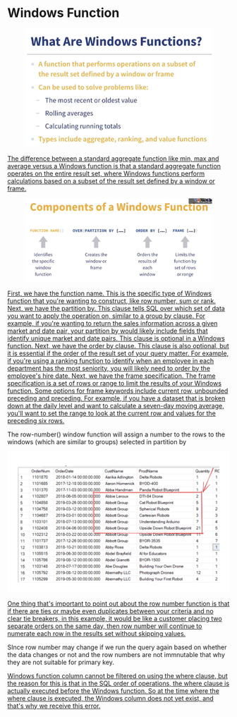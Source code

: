 # Windows Function

<figure><img src="../.gitbook/assets/image (58).png" alt=""><figcaption></figcaption></figure>

[The difference between a standard aggregate function ](https://www.linkedin.com/learning/top-five-things-to-know-in-advanced-sql/introduction-to-window-functions?autoSkip=true\&contextUrn=urn%3Ali%3AlyndaLearningPath%3A5ee163f0498efe0ef0dfd87c\&resume=false)[like min, max and average versus a Windows function ](https://www.linkedin.com/learning/top-five-things-to-know-in-advanced-sql/introduction-to-window-functions?autoSkip=true\&contextUrn=urn%3Ali%3AlyndaLearningPath%3A5ee163f0498efe0ef0dfd87c\&resume=false)[is that a standard aggregate function operates ](https://www.linkedin.com/learning/top-five-things-to-know-in-advanced-sql/introduction-to-window-functions?autoSkip=true\&contextUrn=urn%3Ali%3AlyndaLearningPath%3A5ee163f0498efe0ef0dfd87c\&resume=false)[on the entire result set, ](https://www.linkedin.com/learning/top-five-things-to-know-in-advanced-sql/introduction-to-window-functions?autoSkip=true\&contextUrn=urn%3Ali%3AlyndaLearningPath%3A5ee163f0498efe0ef0dfd87c\&resume=false)[where Windows functions perform calculations ](https://www.linkedin.com/learning/top-five-things-to-know-in-advanced-sql/introduction-to-window-functions?autoSkip=true\&contextUrn=urn%3Ali%3AlyndaLearningPath%3A5ee163f0498efe0ef0dfd87c\&resume=false)[based on a subset of the result set ](https://www.linkedin.com/learning/top-five-things-to-know-in-advanced-sql/introduction-to-window-functions?autoSkip=true\&contextUrn=urn%3Ali%3AlyndaLearningPath%3A5ee163f0498efe0ef0dfd87c\&resume=false)[defined by a window or frame. ](https://www.linkedin.com/learning/top-five-things-to-know-in-advanced-sql/introduction-to-window-functions?autoSkip=true\&contextUrn=urn%3Ali%3AlyndaLearningPath%3A5ee163f0498efe0ef0dfd87c\&resume=false)

<figure><img src="../.gitbook/assets/image (60).png" alt=""><figcaption></figcaption></figure>

[ ](https://www.linkedin.com/learning/top-five-things-to-know-in-advanced-sql/introduction-to-window-functions?autoSkip=true\&contextUrn=urn%3Ali%3AlyndaLearningPath%3A5ee163f0498efe0ef0dfd87c\&resume=false)[First, we have the function name. ](https://www.linkedin.com/learning/top-five-things-to-know-in-advanced-sql/introduction-to-window-functions?autoSkip=true\&contextUrn=urn%3Ali%3AlyndaLearningPath%3A5ee163f0498efe0ef0dfd87c\&resume=false)[This is the specific type of Windows function ](https://www.linkedin.com/learning/top-five-things-to-know-in-advanced-sql/introduction-to-window-functions?autoSkip=true\&contextUrn=urn%3Ali%3AlyndaLearningPath%3A5ee163f0498efe0ef0dfd87c\&resume=false)[that you're wanting to construct, ](https://www.linkedin.com/learning/top-five-things-to-know-in-advanced-sql/introduction-to-window-functions?autoSkip=true\&contextUrn=urn%3Ali%3AlyndaLearningPath%3A5ee163f0498efe0ef0dfd87c\&resume=false)[like row number, sum or rank. ](https://www.linkedin.com/learning/top-five-things-to-know-in-advanced-sql/introduction-to-window-functions?autoSkip=true\&contextUrn=urn%3Ali%3AlyndaLearningPath%3A5ee163f0498efe0ef0dfd87c\&resume=false)[Next, we have the partition by. ](https://www.linkedin.com/learning/top-five-things-to-know-in-advanced-sql/introduction-to-window-functions?autoSkip=true\&contextUrn=urn%3Ali%3AlyndaLearningPath%3A5ee163f0498efe0ef0dfd87c\&resume=false)[This clause tells SQL over which set of data ](https://www.linkedin.com/learning/top-five-things-to-know-in-advanced-sql/introduction-to-window-functions?autoSkip=true\&contextUrn=urn%3Ali%3AlyndaLearningPath%3A5ee163f0498efe0ef0dfd87c\&resume=false)[you want to apply the operation on, ](https://www.linkedin.com/learning/top-five-things-to-know-in-advanced-sql/introduction-to-window-functions?autoSkip=true\&contextUrn=urn%3Ali%3AlyndaLearningPath%3A5ee163f0498efe0ef0dfd87c\&resume=false)[similar to a group by clause. ](https://www.linkedin.com/learning/top-five-things-to-know-in-advanced-sql/introduction-to-window-functions?autoSkip=true\&contextUrn=urn%3Ali%3AlyndaLearningPath%3A5ee163f0498efe0ef0dfd87c\&resume=false)[For example, if you're wanting to return ](https://www.linkedin.com/learning/top-five-things-to-know-in-advanced-sql/introduction-to-window-functions?autoSkip=true\&contextUrn=urn%3Ali%3AlyndaLearningPath%3A5ee163f0498efe0ef0dfd87c\&resume=false)[the sales information across a given market and date pair, ](https://www.linkedin.com/learning/top-five-things-to-know-in-advanced-sql/introduction-to-window-functions?autoSkip=true\&contextUrn=urn%3Ali%3AlyndaLearningPath%3A5ee163f0498efe0ef0dfd87c\&resume=false)[your partition by would likely include fields ](https://www.linkedin.com/learning/top-five-things-to-know-in-advanced-sql/introduction-to-window-functions?autoSkip=true\&contextUrn=urn%3Ali%3AlyndaLearningPath%3A5ee163f0498efe0ef0dfd87c\&resume=false)[that identify unique market and date pairs. ](https://www.linkedin.com/learning/top-five-things-to-know-in-advanced-sql/introduction-to-window-functions?autoSkip=true\&contextUrn=urn%3Ali%3AlyndaLearningPath%3A5ee163f0498efe0ef0dfd87c\&resume=false)[This clause is optional in a Windows function. ](https://www.linkedin.com/learning/top-five-things-to-know-in-advanced-sql/introduction-to-window-functions?autoSkip=true\&contextUrn=urn%3Ali%3AlyndaLearningPath%3A5ee163f0498efe0ef0dfd87c\&resume=false)[Next, we have the order by clause. ](https://www.linkedin.com/learning/top-five-things-to-know-in-advanced-sql/introduction-to-window-functions?autoSkip=true\&contextUrn=urn%3Ali%3AlyndaLearningPath%3A5ee163f0498efe0ef0dfd87c\&resume=false)[This clause is also optional, but it is essential ](https://www.linkedin.com/learning/top-five-things-to-know-in-advanced-sql/introduction-to-window-functions?autoSkip=true\&contextUrn=urn%3Ali%3AlyndaLearningPath%3A5ee163f0498efe0ef0dfd87c\&resume=false)[if the order of the result set of your query matter. ](https://www.linkedin.com/learning/top-five-things-to-know-in-advanced-sql/introduction-to-window-functions?autoSkip=true\&contextUrn=urn%3Ali%3AlyndaLearningPath%3A5ee163f0498efe0ef0dfd87c\&resume=false)[For example, if you're using a ranking function ](https://www.linkedin.com/learning/top-five-things-to-know-in-advanced-sql/introduction-to-window-functions?autoSkip=true\&contextUrn=urn%3Ali%3AlyndaLearningPath%3A5ee163f0498efe0ef0dfd87c\&resume=false)[to identify when an employee ](https://www.linkedin.com/learning/top-five-things-to-know-in-advanced-sql/introduction-to-window-functions?autoSkip=true\&contextUrn=urn%3Ali%3AlyndaLearningPath%3A5ee163f0498efe0ef0dfd87c\&resume=false)[in each department has the most seniority, ](https://www.linkedin.com/learning/top-five-things-to-know-in-advanced-sql/introduction-to-window-functions?autoSkip=true\&contextUrn=urn%3Ali%3AlyndaLearningPath%3A5ee163f0498efe0ef0dfd87c\&resume=false)[you will likely need to order by the employee's hire date. ](https://www.linkedin.com/learning/top-five-things-to-know-in-advanced-sql/introduction-to-window-functions?autoSkip=true\&contextUrn=urn%3Ali%3AlyndaLearningPath%3A5ee163f0498efe0ef0dfd87c\&resume=false)[Next, we have the frame specification. ](https://www.linkedin.com/learning/top-five-things-to-know-in-advanced-sql/introduction-to-window-functions?autoSkip=true\&contextUrn=urn%3Ali%3AlyndaLearningPath%3A5ee163f0498efe0ef0dfd87c\&resume=false)[The frame specification is a set of rows ](https://www.linkedin.com/learning/top-five-things-to-know-in-advanced-sql/introduction-to-window-functions?autoSkip=true\&contextUrn=urn%3Ali%3AlyndaLearningPath%3A5ee163f0498efe0ef0dfd87c\&resume=false)[or range to limit the results of your Windows function. ](https://www.linkedin.com/learning/top-five-things-to-know-in-advanced-sql/introduction-to-window-functions?autoSkip=true\&contextUrn=urn%3Ali%3AlyndaLearningPath%3A5ee163f0498efe0ef0dfd87c\&resume=false)[Some options for frame keywords include ](https://www.linkedin.com/learning/top-five-things-to-know-in-advanced-sql/introduction-to-window-functions?autoSkip=true\&contextUrn=urn%3Ali%3AlyndaLearningPath%3A5ee163f0498efe0ef0dfd87c\&resume=false)[current row, unbounded preceding and preceding. ](https://www.linkedin.com/learning/top-five-things-to-know-in-advanced-sql/introduction-to-window-functions?autoSkip=true\&contextUrn=urn%3Ali%3AlyndaLearningPath%3A5ee163f0498efe0ef0dfd87c\&resume=false)[For example, if you have a dataset ](https://www.linkedin.com/learning/top-five-things-to-know-in-advanced-sql/introduction-to-window-functions?autoSkip=true\&contextUrn=urn%3Ali%3AlyndaLearningPath%3A5ee163f0498efe0ef0dfd87c\&resume=false)[that is broken down at the daily level ](https://www.linkedin.com/learning/top-five-things-to-know-in-advanced-sql/introduction-to-window-functions?autoSkip=true\&contextUrn=urn%3Ali%3AlyndaLearningPath%3A5ee163f0498efe0ef0dfd87c\&resume=false)[and want to calculate a seven-day moving average, ](https://www.linkedin.com/learning/top-five-things-to-know-in-advanced-sql/introduction-to-window-functions?autoSkip=true\&contextUrn=urn%3Ali%3AlyndaLearningPath%3A5ee163f0498efe0ef0dfd87c\&resume=false)[you'll want to set the range to look ](https://www.linkedin.com/learning/top-five-things-to-know-in-advanced-sql/introduction-to-window-functions?autoSkip=true\&contextUrn=urn%3Ali%3AlyndaLearningPath%3A5ee163f0498efe0ef0dfd87c\&resume=false)[at the current row and values for the preceding six rows.](https://www.linkedin.com/learning/top-five-things-to-know-in-advanced-sql/introduction-to-window-functions?autoSkip=true\&contextUrn=urn%3Ali%3AlyndaLearningPath%3A5ee163f0498efe0ef0dfd87c\&resume=false)

The row-number() window function will assign a number to the rows to the windows (which are similar to groups) selected in partition by

<img src="../.gitbook/assets/file.excalidraw (1).svg" alt="" class="gitbook-drawing">

[One thing that's important to point out ](https://www.linkedin.com/learning/top-five-things-to-know-in-advanced-sql/diving-into-row-number?autoSkip=true\&contextUrn=urn%3Ali%3AlyndaLearningPath%3A5ee163f0498efe0ef0dfd87c\&resume=false)[about the row number function is that ](https://www.linkedin.com/learning/top-five-things-to-know-in-advanced-sql/diving-into-row-number?autoSkip=true\&contextUrn=urn%3Ali%3AlyndaLearningPath%3A5ee163f0498efe0ef0dfd87c\&resume=false)[if there are ties or maybe even duplicates ](https://www.linkedin.com/learning/top-five-things-to-know-in-advanced-sql/diving-into-row-number?autoSkip=true\&contextUrn=urn%3Ali%3AlyndaLearningPath%3A5ee163f0498efe0ef0dfd87c\&resume=false)[between your criteria and no clear tie breakers, ](https://www.linkedin.com/learning/top-five-things-to-know-in-advanced-sql/diving-into-row-number?autoSkip=true\&contextUrn=urn%3Ali%3AlyndaLearningPath%3A5ee163f0498efe0ef0dfd87c\&resume=false)[in this example, it would be ](https://www.linkedin.com/learning/top-five-things-to-know-in-advanced-sql/diving-into-row-number?autoSkip=true\&contextUrn=urn%3Ali%3AlyndaLearningPath%3A5ee163f0498efe0ef0dfd87c\&resume=false)[like a customer placing two separate orders on the same day, ](https://www.linkedin.com/learning/top-five-things-to-know-in-advanced-sql/diving-into-row-number?autoSkip=true\&contextUrn=urn%3Ali%3AlyndaLearningPath%3A5ee163f0498efe0ef0dfd87c\&resume=false)[then row number will continue to numerate each row ](https://www.linkedin.com/learning/top-five-things-to-know-in-advanced-sql/diving-into-row-number?autoSkip=true\&contextUrn=urn%3Ali%3AlyndaLearningPath%3A5ee163f0498efe0ef0dfd87c\&resume=false)[in the results set without skipping values. ](https://www.linkedin.com/learning/top-five-things-to-know-in-advanced-sql/diving-into-row-number?autoSkip=true\&contextUrn=urn%3Ali%3AlyndaLearningPath%3A5ee163f0498efe0ef0dfd87c\&resume=false)

SInce row number may change if we run the query again based on whether the data changes or not and the row numbers are not immnutable that why they are not suitable for primary key.&#x20;

[Windows function column cannot be filtered ](https://www.linkedin.com/learning/top-five-things-to-know-in-advanced-sql/diving-into-row-number?autoSkip=true\&contextUrn=urn%3Ali%3AlyndaLearningPath%3A5ee163f0498efe0ef0dfd87c\&resume=false)[on using the where clause, but the reason for this ](https://www.linkedin.com/learning/top-five-things-to-know-in-advanced-sql/diving-into-row-number?autoSkip=true\&contextUrn=urn%3Ali%3AlyndaLearningPath%3A5ee163f0498efe0ef0dfd87c\&resume=false)[is that in the SQL order of operations, ](https://www.linkedin.com/learning/top-five-things-to-know-in-advanced-sql/diving-into-row-number?autoSkip=true\&contextUrn=urn%3Ali%3AlyndaLearningPath%3A5ee163f0498efe0ef0dfd87c\&resume=false)[the where clause is actually executed ](https://www.linkedin.com/learning/top-five-things-to-know-in-advanced-sql/diving-into-row-number?autoSkip=true\&contextUrn=urn%3Ali%3AlyndaLearningPath%3A5ee163f0498efe0ef0dfd87c\&resume=false)[before the Windows function. ](https://www.linkedin.com/learning/top-five-things-to-know-in-advanced-sql/diving-into-row-number?autoSkip=true\&contextUrn=urn%3Ali%3AlyndaLearningPath%3A5ee163f0498efe0ef0dfd87c\&resume=false)[So at the time where the where clause is executed, ](https://www.linkedin.com/learning/top-five-things-to-know-in-advanced-sql/diving-into-row-number?autoSkip=true\&contextUrn=urn%3Ali%3AlyndaLearningPath%3A5ee163f0498efe0ef0dfd87c\&resume=false)[the Windows column does not yet exist, ](https://www.linkedin.com/learning/top-five-things-to-know-in-advanced-sql/diving-into-row-number?autoSkip=true\&contextUrn=urn%3Ali%3AlyndaLearningPath%3A5ee163f0498efe0ef0dfd87c\&resume=false)[and that's why we receive this error. ](https://www.linkedin.com/learning/top-five-things-to-know-in-advanced-sql/diving-into-row-number?autoSkip=true\&contextUrn=urn%3Ali%3AlyndaLearningPath%3A5ee163f0498efe0ef0dfd87c\&resume=false)
